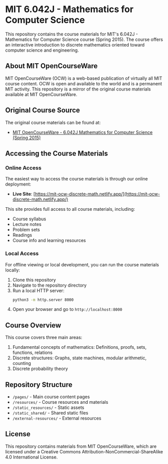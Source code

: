 # MIT 6.042J - Mathematics for Computer Science

This repository contains the course materials for MIT's 6.042J - Mathematics for Computer Science course (Spring 2015). The course offers an interactive introduction to discrete mathematics oriented toward computer science and engineering.

## About MIT OpenCourseWare
MIT OpenCourseWare (OCW) is a web-based publication of virtually all MIT course content. OCW is open and available to the world and is a permanent MIT activity. This repository is a mirror of the original course materials available at MIT OpenCourseWare.

## Original Course Source
The original course materials can be found at:
- [MIT OpenCourseWare - 6.042J Mathematics for Computer Science (Spring 2015)](https://ocw.mit.edu/courses/6-042j-mathematics-for-computer-science-spring-2015/)

## Accessing the Course Materials

### Online Access
The easiest way to access the course materials is through our online deployment:

- **Live Site**: [https://mit-ocw-discrete-math.netlify.app/](https://mit-ocw-discrete-math.netlify.app/)

This site provides full access to all course materials, including:
- Course syllabus
- Lecture notes
- Problem sets
- Readings
- Course info and learning resources

### Local Access
For offline viewing or local development, you can run the course materials locally:

1. Clone this repository
2. Navigate to the repository directory
3. Run a local HTTP server:
   ```bash
   python3 -m http.server 8000
   ```
4. Open your browser and go to `http://localhost:8000`

## Course Overview
This course covers three main areas:
1. Fundamental concepts of mathematics: Definitions, proofs, sets, functions, relations
2. Discrete structures: Graphs, state machines, modular arithmetic, counting
3. Discrete probability theory

## Repository Structure
- `/pages/` - Main course content pages
- `/resources/` - Course resources and materials
- `/static_resources/` - Static assets
- `/static_shared/` - Shared static files
- `/external-resources/` - External resources

## License
This repository contains materials from MIT OpenCourseWare, which are licensed under a Creative Commons Attribution-NonCommercial-ShareAlike 4.0 International License.
